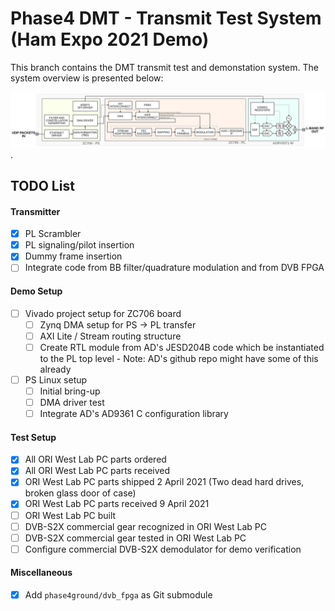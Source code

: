 # Phase4 DMT - Transmit Test System (Ham Expo 2021 Demo)

This branch contains the DMT transmit test and demonstation system. The system overview is presented below:

![System Overview](doc/system_overview.svg).

## TODO List

#### Transmitter

- [x] PL Scrambler
- [x] PL signaling/pilot insertion
- [x] Dummy frame insertion
- [ ] Integrate code from BB filter/quadrature modulation and from DVB FPGA

#### Demo Setup

- [ ] Vivado project setup for ZC706 board
  - [ ] Zynq DMA setup for PS -> PL transfer
  - [ ] AXI Lite / Stream routing structure
  - [ ] Create RTL module from AD's JESD204B code which be instantiated to the PL top level - Note: AD's github repo might have some of this already

- [ ] PS Linux setup
  - [ ] Initial bring-up
  - [ ] DMA driver test
  - [ ] Integrate AD's AD9361 C configuration library

#### Test Setup

- [x] All ORI West Lab PC parts ordered
- [x] All ORI West Lab PC parts received
- [x] ORI West Lab PC parts shipped 2 April 2021 (Two dead hard drives, broken glass door of case)
- [x] ORI West Lab PC parts received 9 April 2021
- [ ] ORI West Lab PC built 
- [ ] DVB-S2X commercial gear recognized in ORI West Lab PC
- [ ] DVB-S2X commercial gear tested in ORI West Lab PC
- [ ] Configure commercial DVB-S2X demodulator for demo verification

#### Miscellaneous 
- [x] Add `phase4ground/dvb_fpga` as Git submodule
